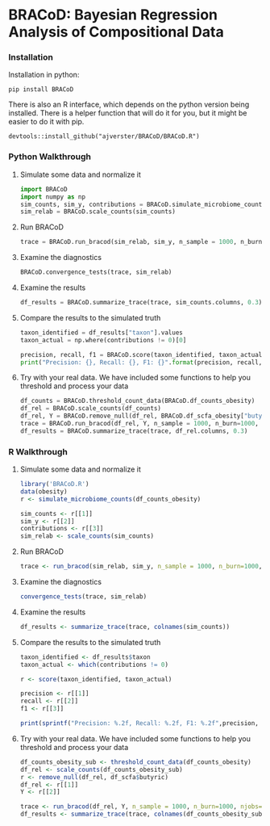 # BRACoD: Bayesian Regression Analysis of Compositional Data

### Installation

Installation in python: 

    pip install BRACoD

There is also an R interface, which depends on the python version being installed. There is a helper function that will do it for you, but it might be easier to do it with pip.

    devtools::install_github("ajverster/BRACoD/BRACoD.R")

### Python Walkthrough

1. Simulate some data and normalize it

    ```python
    import BRACoD
    import numpy as np
    sim_counts, sim_y, contributions = BRACoD.simulate_microbiome_counts(BRACoD.df_counts_obesity)
    sim_relab = BRACoD.scale_counts(sim_counts)
    ```

2. Run BRACoD

    ```python
    trace = BRACoD.run_bracod(sim_relab, sim_y, n_sample = 1000, n_burn=1000, njobs=4)
    ```
    
3. Examine the diagnostics

    ```python
    BRACoD.convergence_tests(trace, sim_relab)
    ```

4. Examine the results

    ```python
    df_results = BRACoD.summarize_trace(trace, sim_counts.columns, 0.3)
    ```

5. Compare the results to the simulated truth

    ```python
    taxon_identified = df_results["taxon"].values
    taxon_actual = np.where(contributions != 0)[0]

    precision, recall, f1 = BRACoD.score(taxon_identified, taxon_actual)
    print("Precision: {}, Recall: {}, F1: {}".format(precision, recall, f1))
    ```

6. Try with your real data. We have included some functions to help you threshold and process your data
    
    ```python
    df_counts = BRACoD.threshold_count_data(BRACoD.df_counts_obesity)
    df_rel = BRACoD.scale_counts(df_counts)
    df_rel, Y = BRACoD.remove_null(df_rel, BRACoD.df_scfa_obesity["butyric"].values)
    trace = BRACoD.run_bracod(df_rel, Y, n_sample = 1000, n_burn=1000, njobs=4)
    df_results = BRACoD.summarize_trace(trace, df_rel.columns, 0.3)
    ```
    
### R Walkthrough

1. Simulate some data and normalize it

    ```R
    library('BRACoD.R')
    data(obesity)
    r <- simulate_microbiome_counts(df_counts_obesity)

    sim_counts <- r[[1]]
    sim_y <- r[[2]]
    contributions <- r[[3]]
    sim_relab <- scale_counts(sim_counts)
    ```

2. Run BRACoD

    ```R
    trace <- run_bracod(sim_relab, sim_y, n_sample = 1000, n_burn=1000, njobs=4)
    ```
    
3. Examine the diagnostics

    ```R
    convergence_tests(trace, sim_relab)
    ```

4. Examine the results

    ```R
    df_results <- summarize_trace(trace, colnames(sim_counts))
    ```

5. Compare the results to the simulated truth

    ```R
    taxon_identified <- df_results$taxon
    taxon_actual <- which(contributions != 0)

    r <- score(taxon_identified, taxon_actual)
    
    precision <- r[[1]]
    recall <- r[[2]]
    f1 <- r[[3]]

    print(sprintf("Precision: %.2f, Recall: %.2f, F1: %.2f",precision, recall, f1))
    ```

6. Try with your real data. We have included some functions to help you threshold and process your data
    
    ```R
    df_counts_obesity_sub <- threshold_count_data(df_counts_obesity)
    df_rel <- scale_counts(df_counts_obesity_sub)
    r <- remove_null(df_rel, df_scfa$butyric)
    df_rel <- r[[1]]
    Y <- r[[2]]
    
    trace <- run_bracod(df_rel, Y, n_sample = 1000, n_burn=1000, njobs=4)
    df_results <- summarize_trace(trace, colnames(df_counts_obesity_sub), 0.3)
    ```

